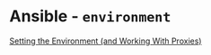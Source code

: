 # Ansible - `environment`

[Setting the Environment (and Working With Proxies)](https://docs.ansible.com/ansible/latest/user_guide/playbooks_environment.html)